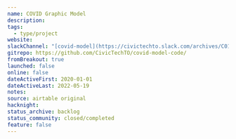 ```yaml
---
name: COVID Graphic Model
description: 
tags:
  - type/project
website: 
slackChannel: "[covid-model](https://civictechto.slack.com/archives/C01CMV30M1P)"
gitrepo: https://github.com/CivicTechTO/covid-model-code/
fromBreakout: true
launched: false
online: false
dateActiveFirst: 2020-01-01
dateActiveLast: 2022-05-19
notes: 
source: airtable original
hacknight: 
status_archive: backlog
status_community: closed/completed
feature: false
---
```

